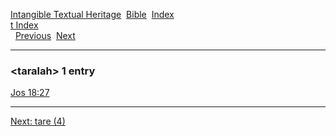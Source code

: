 [Intangible Textual Heritage](../../index)  [Bible](../index) 
[Index](index)   
[t Index](_t_)  
  [Previous](c11295)  [Next](c11297) 

------------------------------------------------------------------------

### &lt;taralah&gt; 1 entry

[Jos 18:27](../kjv/jos018.htm#027)  

------------------------------------------------------------------------

[Next: tare (4)](c11297)

